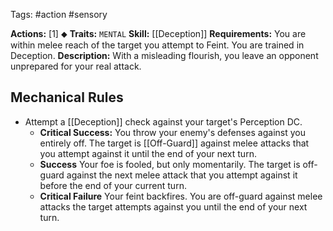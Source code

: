 Tags: #action #sensory

**Actions:** [1] ⬥
**Traits:** `MENTAL`
**Skill:** [[Deception]]
**Requirements:** You are within melee reach of the target you attempt to Feint.  You are trained in Deception.
**Description:** With a misleading flourish, you leave an opponent unprepared for your real attack.
## Mechanical Rules

- Attempt a [[Deception]] check against your target's Perception DC.  
	- **Critical Success:** You throw your enemy's defenses against you entirely off. The target is [[Off-Guard]] against melee attacks that you attempt against it until the end of your next turn.  
	- **Success** Your foe is fooled, but only momentarily. The target is off-guard against the next melee attack that you attempt against it before the end of your current turn.  
	- **Critical Failure** Your feint backfires. You are off-guard against melee attacks the target attempts against you until the end of your next turn.